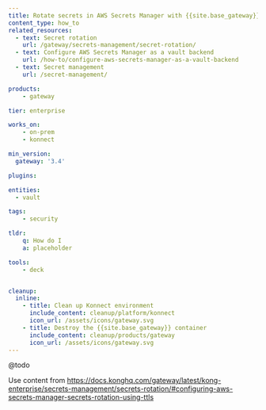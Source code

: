 ```yaml
---
title: Rotate secrets in AWS Secrets Manager with {{site.base_gateway}}
content_type: how_to
related_resources:
  - text: Secret rotation
    url: /gateway/secrets-management/secret-rotation/
  - text: Configure AWS Secrets Manager as a vault backend
    url: /how-to/configure-aws-secrets-manager-as-a-vault-backend
  - text: Secret management
    url: /secret-management/ 

products:
    - gateway

tier: enterprise

works_on:
    - on-prem
    - konnect

min_version:
  gateway: '3.4'

plugins:

entities: 
  - vault

tags:
    - security

tldr:
    q: How do I 
    a: placeholder

tools:
    - deck


cleanup:
  inline:
    - title: Clean up Konnect environment
      include_content: cleanup/platform/konnect
      icon_url: /assets/icons/gateway.svg
    - title: Destroy the {{site.base_gateway}} container
      include_content: cleanup/products/gateway
      icon_url: /assets/icons/gateway.svg
---
```


@todo

Use content from https://docs.konghq.com/gateway/latest/kong-enterprise/secrets-management/secrets-rotation/#configuring-aws-secrets-manager-secrets-rotation-using-ttls 